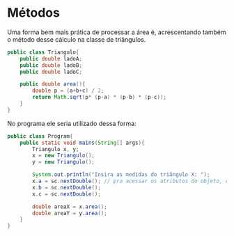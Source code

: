 # Métodos

Uma forma bem mais prática de processar a área é, acrescentando também o método desse cálculo na classe de triângulos.

```java
public class Triangulo{
    public double ladoA;
    public double ladoB;
    public double ladoC;

    public double area(){
        double p = (a+b+c) / 2;
        return Math.sqrt(p* (p-a) * (p-b) * (p-c));
    }
}
```

No programa ele seria utilizado dessa forma:

```java
public class Program{
    public static void mains(String[] args){
        Triangulo x, y;
        x = new Triangulo();
        y = new Triangulo();

        System.out.println("Insira as medidas do triângulo X: ");
        x.a = sc.nextDouble(); // pra acessar os atributos do objeto, é só usar o . 
        x.b = sc.nextDouble();
        x.c = sc.nextDouble();

        double areaX = x.area();
        double areaY = y.area();
    }
}
```

